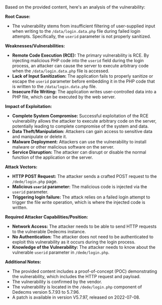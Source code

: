 Based on the provided content, here's an analysis of the vulnerability:

**Root Cause:**

- The vulnerability stems from insufficient filtering of user-supplied input when writing to the `/data/login.data.php` file during failed login attempts. Specifically, the `userid` parameter is not properly sanitized.

**Weaknesses/Vulnerabilities:**

- **Remote Code Execution (RCE):**  The primary vulnerability is RCE. By injecting malicious PHP code into the `userid` field during the login process, an attacker can cause the server to execute arbitrary code when the `/data/login.data.php` file is accessed.
- **Lack of Input Sanitization:** The application fails to properly sanitize or escape the `userid` parameter before embedding it in the PHP code that is written to the `/data/login.data.php` file.
- **Insecure File Writing:** The application writes user-controlled data into a PHP file, which can be executed by the web server.

**Impact of Exploitation:**

- **Complete System Compromise:** Successful exploitation of the RCE vulnerability allows the attacker to execute arbitrary code on the server, potentially leading to complete compromise of the system and data.
- **Data Theft/Manipulation:** Attackers can gain access to sensitive data and manipulate or delete it.
- **Malware Deployment:** Attackers can use the vulnerability to install malware or other malicious software on the server.
- **Service Disruption:** The attacker can disrupt or disable the normal function of the application or the server.

**Attack Vectors:**

- **HTTP POST Request:** The attacker sends a crafted POST request to the `/dede/login.php` page.
- **Malicious `userid` parameter:**  The malicious code is injected via the `userid` parameter.
- **Triggering login failure:** The attack relies on a failed login attempt to trigger the file write operation, which is where the injected code is written.

**Required Attacker Capabilities/Position:**

- **Network Access:** The attacker needs to be able to send HTTP requests to the vulnerable Dedecms instance.
- **No Authentication:** The attacker does not need to be authenticated to exploit this vulnerability as it occurs during the login process.
- **Knowledge of the Vulnerability:** The attacker needs to know about the vulnerable `userid` parameter in `/dede/login.php`.

**Additional Notes:**

- The provided content includes a proof-of-concept (POC) demonstrating the vulnerability, which includes the HTTP request and payload.
- The vulnerability is confirmed by the vendor.
- The vulnerability is located in the `/dede/login.php` component of Dedecms version 5.7.93 to 5.7.96.
- A patch is available in version V5.7.97, released on 2022-07-08.